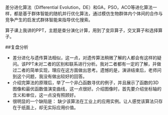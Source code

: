 差分进化算法（Differential Evolution，DE）和GA，PSO，ACO等进化算法一样，都是基于群体智能的随机并行优化算法，通过模仿生物群体内个体间的合作与竞争产生的启发式群体智能来指导优化搜索。

算子课上我讲的PPT，主题是查分演化计算，用到了变异算子，交叉算子和选择算子。

##复盘分析
+ 差分进化与遗传算法相似，这一点，对遗传算法稍微了解的人都会有这样的疑问。该PPT未对二者的区别和联系进行分析。我对二者都有一定的了解，并做过二者的简单实现，理应在这方面做出思考。遗憾的是，演讲结束后，老师问到这个问题，我没有做出较好的回答。
+ 介绍完算法的原理后，举了一个非凸函数寻优的例子，并且展示了函数的3D图像和最优函数值演变曲线，这一点很好。介绍图像时，首先要介绍坐标轴的含义和单位，这一点没有照顾好。
+ 很明显的一个缺陷是： 缺少该算法在工业上的应用实例。让人感觉该算法只存在于纸面上，却无实际应用价值。
